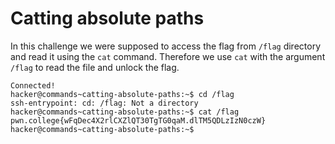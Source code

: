 # Catting absolute paths
In this challenge we were supposed to access the flag from `/flag` directory and read it using the `cat` command.
Therefore we use `cat` with the argument `/flag` to read the file and unlock the flag.
```
Connected!
hacker@commands~catting-absolute-paths:~$ cd /flag
ssh-entrypoint: cd: /flag: Not a directory
hacker@commands~catting-absolute-paths:~$ cat /flag
pwn.college{wFqDec4X2rlCXZlQT30TgTG0qaM.dlTM5QDLzIzN0czW}
hacker@commands~catting-absolute-paths:~$
```
